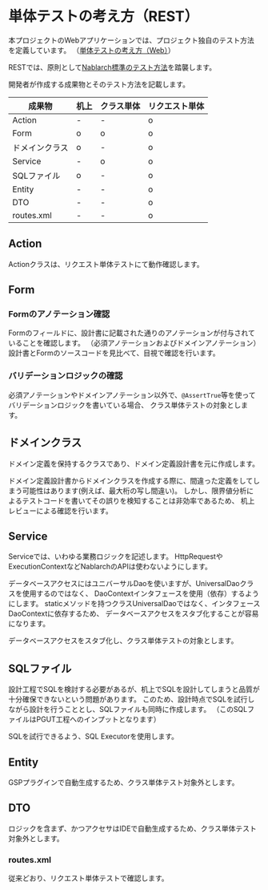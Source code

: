 # 単体テストの考え方（REST）

本プロジェクトのWebアプリケーションでは、プロジェクト独自のテスト方法を定義しています。
（[単体テストの考え方（Web）](単体テストの考え方（Web）.md)）

RESTでは、原則として[Nablarch標準のテスト方法](https://nablarch.github.io/docs/LATEST/doc/development_tools/rest_testing_framework/02_development_guide/index.html)を踏襲します。

開発者が作成する成果物とそのテスト方法を記載します。

| 成果物         | 机上 | クラス単体 | リクエスト単体 |
| -------------- | ---- | ---------- | -------------- |
| Action         | -    | -          | o              |
| Form           | o    | o          | o              |
| ドメインクラス | o    | -          | o              |
| Service        | -    | o          | o              |
| SQLファイル    | o    | -          | o              |
| Entity         | -    | -          | o              |
| DTO            | -    | -          | o              |
| routes.xml     | -    | -          | o              |

## Action

Actionクラスは、リクエスト単体テストにて動作確認します。

## Form

### Formのアノテーション確認

Formのフィールドに、設計書に記載された通りのアノテーションが付与されていることを確認します。
（必須アノテーションおよびドメインアノテーション）
設計書とFormのソースコードを見比べて、目視で確認を行います。

### バリデーションロジックの確認

必須アノテーションやドメインアノテーション以外で、`@AssertTrue`等を使ってバリデーションロジックを書いている場合、
クラス単体テストの対象とします。

## ドメインクラス

ドメイン定義を保持するクラスであり、ドメイン定義設計書を元に作成します。

ドメイン定義設計書からドメインクラスを作成する際に、間違った定義をしてしまう可能性はあります(例えば、最大桁の写し間違い)。
しかし、限界値分析によるテストコードを書いてその誤りを検知することは非効率であるため、
机上レビューによる確認を行います。

## Service

Serviceでは、いわゆる業務ロジックを記述します。
HttpRequestやExecutionContextなどNablarchのAPIは使わないようにします。

データベースアクセスにはユニバーサルDaoを使いますが、UniversalDaoクラスを使用するのではなく、
DaoContextインタフェースを使用（依存）するようにします。
staticメソッドを持つクラスUniversalDaoではなく、インタフェースDaoContextに依存するため、
データベースアクセスをスタブ化することが容易になります。

データベースアクセスをスタブ化し、クラス単体テストの対象とします。

## SQLファイル

設計工程でSQLを検討する必要があるが、机上でSQLを設計してしまうと品質が十分確保できないという問題があります。
このため、設計時点でSQLを試行しながら設計を行うこととし、SQLファイルも同時に作成します。
（このSQLファイルはPGUT工程へのインプットとなります）

SQLを試行できるよう、SQL Executorを使用します。

## Entity

GSPプラグインで自動生成するため、クラス単体テスト対象外とします。

## DTO

ロジックを含まず、かつアクセサはIDEで自動生成するため、クラス単体テスト対象外とします。

### routes.xml

従来どおり、リクエスト単体テストで確認します。

